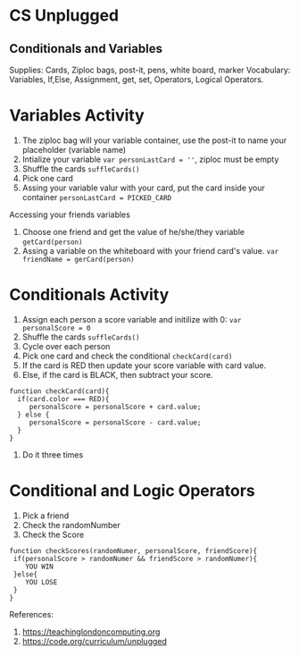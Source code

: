 # CS Unplugged 
## Conditionals and Variables

Supplies: Cards, Ziploc bags, post-it, pens, white board, marker
Vocabulary: Variables, If,Else, Assignment, get, set, Operators, Logical Operators.


# Variables Activity

1. The ziploc bag will your variable container, use the post-it to name your placeholder (variable name)
1. Intialize your variable `var personLastCard = ''`, ziploc must be empty
1. Shuffle the cards `suffleCards()`
1. Pick one card
1. Assing your variable valur with your card, put the card inside your container `personLastCard = PICKED_CARD`

Accessing your friends variables 

1. Choose one friend and get the value of he/she/they variable `getCard(person)`
1. Assing a variable on the whiteboard with your friend card's value. `var friendName = gerCard(person)`


# Conditionals Activity

1. Assign each person a score variable and initilize with 0: `var personalScore = 0`
1. Shuffle the cards `suffleCards()`
1. Cycle over each person 
1. Pick one card and check the conditional `checkCard(card)`
1. If the card is RED then update your score variable with card value.
1. Else, if the card is BLACK, then subtract your score.

```
function checkCard(card){
  if(card.color === RED){
     personalScore = personalScore + card.value;
  } else {
     personalScore = personalScore - card.value;
  }
}
```

1. Do it three times


# Conditional and Logic Operators


1. Pick a friend
1. Check the randomNumber
1. Check the Score
```
function checkScores(randomNumer, personalScore, friendScore){
 if(personalScore > randomNumer && friendScore > randomNumer){
    YOU WIN
 }else{
    YOU LOSE 
 }
}
```



References:

1. https://teachinglondoncomputing.org
1. https://code.org/curriculum/unplugged
